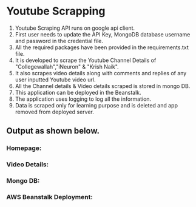 # Youtube Scrapping

1. Youtube Scraping API runs on google api client.
2. First user needs to update the API Key, MongoDB database username and password in the credential file.
3. All the required packages have been provided in the requirements.txt file. 
4. It is developed to scrape the Youtube Channel Details of "Collegewallah","iNeuron" & "Krish Naik". 
5. It also scrapes video details along with comments and replies of any user inputted Youtube video url.
6. All the Channel details  & Video details scraped is stored in mongo DB.
7. This application can be deployed in the Beanstalk.
8. The application uses logging to log all the information.
9. Data is scraped only for learning purpose and is deleted and app removed from deployed server.

## Output as shown below.

### Homepage:




### Video Details:



### Mongo DB:



### AWS Beanstalk Deployment:

